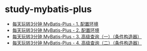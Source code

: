 # study-mybatis-plus
- [每天玩转3分钟 MyBatis-Plus - 1. 配置环境](https://www.cnblogs.com/jackson0714/p/study-mybatis-plus1.html)   
- [每天玩转3分钟 MyBatis-Plus - 2. 配置环境](https://www.cnblogs.com/jackson0714/p/study-mybatis-plus2.html)
- [每天玩转3分钟 MyBatis-Plus - 3. 高级查询（一）（条件构造器）](https://www.cnblogs.com/jackson0714/p/study-mybatis-plus3.html)   
- [每天玩转3分钟 MyBatis-Plus - 4. 高级查询（二）（条件构造器）](https://www.cnblogs.com/jackson0714/p/study-mybatis-plus4.html) 
